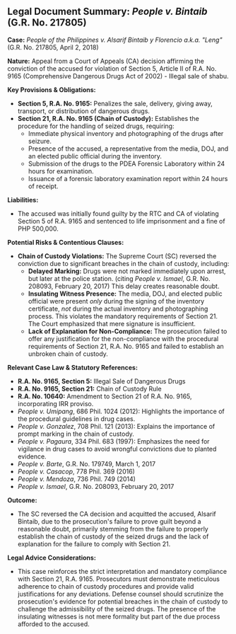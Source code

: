 ## Legal Document Summary: *People v. Bintaib* (G.R. No. 217805)

**Case:** *People of the Philippines v. Alsarif Bintaib y Florencio a.k.a. "Leng"* (G.R. No. 217805, April 2, 2018)

**Nature:** Appeal from a Court of Appeals (CA) decision affirming the conviction of the accused for violation of Section 5, Article II of R.A. No. 9165 (Comprehensive Dangerous Drugs Act of 2002) - Illegal sale of shabu.

**Key Provisions & Obligations:**

*   **Section 5, R.A. No. 9165:** Penalizes the sale, delivery, giving away, transport, or distribution of dangerous drugs.
*   **Section 21, R.A. No. 9165 (Chain of Custody):**  Establishes the procedure for the handling of seized drugs, requiring:
    *   Immediate physical inventory and photographing of the drugs after seizure.
    *   Presence of the accused, a representative from the media, DOJ, and an elected public official during the inventory.
    *   Submission of the drugs to the PDEA Forensic Laboratory within 24 hours for examination.
    *   Issuance of a forensic laboratory examination report within 24 hours of receipt.

**Liabilities:**

*   The accused was initially found guilty by the RTC and CA of violating Section 5 of R.A. 9165 and sentenced to life imprisonment and a fine of PHP 500,000.

**Potential Risks & Contentious Clauses:**

*   **Chain of Custody Violations:** The Supreme Court (SC) reversed the conviction due to significant breaches in the chain of custody, including:
    *   **Delayed Marking:**  Drugs were not marked immediately upon arrest, but later at the police station. (citing *People v. Ismael*, G.R. No. 208093, February 20, 2017) This delay creates reasonable doubt.
    *   **Insulating Witness Presence:**  The media, DOJ, and elected public official were present *only* during the signing of the inventory certificate, *not* during the actual inventory and photographing process.  This violates the mandatory requirements of Section 21. The Court emphasized that mere signature is insufficient.
    *   **Lack of Explanation for Non-Compliance:** The prosecution failed to offer any justification for the non-compliance with the procedural requirements of Section 21, R.A. No. 9165 and failed to establish an unbroken chain of custody.

**Relevant Case Law & Statutory References:**

*   **R.A. No. 9165, Section 5:**  Illegal Sale of Dangerous Drugs
*   **R.A. No. 9165, Section 21:** Chain of Custody Rule
*   **R.A. No. 10640:** Amendment to Section 21 of R.A. No. 9165, incorporating IRR proviso.
*   *People v. Umipang*, 686 Phil. 1024 (2012):  Highlights the importance of the procedural guidelines in drug cases.
*   *People v. Gonzalez*, 708 Phil. 121 (2013):  Explains the importance of prompt marking in the chain of custody.
*   *People v. Pagaura*, 334 Phil. 683 (1997):  Emphasizes the need for vigilance in drug cases to avoid wrongful convictions due to planted evidence.
*   *People v. Barte*, G.R. No. 179749, March 1, 2017
*   *People v. Casacop*, 778 Phil. 369 (2016)
*   *People v. Mendoza*, 736 Phil. 749 (2014)
*   *People v. Ismael*, G.R. No. 208093, February 20, 2017

**Outcome:**

*   The SC reversed the CA decision and acquitted the accused, Alsarif Bintaib, due to the prosecution's failure to prove guilt beyond a reasonable doubt, primarily stemming from the failure to properly establish the chain of custody of the seized drugs and the lack of explanation for the failure to comply with Section 21.

**Legal Advice Considerations:**

*   This case reinforces the strict interpretation and mandatory compliance with Section 21, R.A. 9165. Prosecutors must demonstrate meticulous adherence to chain of custody procedures and provide valid justifications for any deviations. Defense counsel should scrutinize the prosecution's evidence for potential breaches in the chain of custody to challenge the admissibility of the seized drugs. The presence of the insulating witnesses is not mere formality but part of the due process afforded to the accused.
